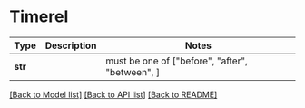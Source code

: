 # Timerel

Type | Description | Notes
------------- | ------------- | -------------
**str** |  |  must be one of ["before", "after", "between", ]

[[Back to Model list]](../README.md#documentation-for-models) [[Back to API list]](../README.md#documentation-for-api-endpoints) [[Back to README]](../README.md)

